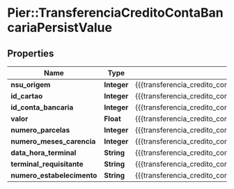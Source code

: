 # Pier::TransferenciaCreditoContaBancariaPersistValue

## Properties
Name | Type | Description | Notes
------------ | ------------- | ------------- | -------------
**nsu_origem** | **Integer** | {{{transferencia_credito_conta_bancaria_persist_nsu_origem_value}}} | 
**id_cartao** | **Integer** | {{{transferencia_credito_conta_bancaria_persist_id_cartao_value}}} | 
**id_conta_bancaria** | **Integer** | {{{transferencia_credito_conta_bancaria_persist_id_conta_bancaria_value}}} | 
**valor** | **Float** | {{{transferencia_credito_conta_bancaria_persist_valor_value}}} | 
**numero_parcelas** | **Integer** | {{{transferencia_credito_conta_bancaria_persist_numero_parcelas_value}}} | 
**numero_meses_carencia** | **Integer** | {{{transferencia_credito_conta_bancaria_persist_numero_meses_carencia_value}}} | 
**data_hora_terminal** | **String** | {{{transferencia_credito_conta_bancaria_persist_data_hora_terminal_value}}} | 
**terminal_requisitante** | **String** | {{{transferencia_credito_conta_bancaria_persist_terminal_requisitante_value}}} | 
**numero_estabelecimento** | **String** | {{{transferencia_credito_conta_bancaria_persist_numero_estabelecimento_value}}} | 



